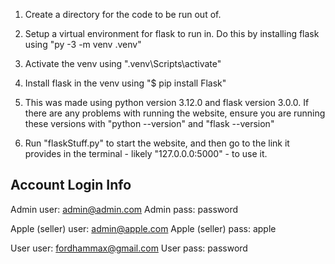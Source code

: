 1. Create a directory for the code to be run out of.

2. Setup a virtual environment for flask to run in. Do this by installing flask using "py -3 -m venv .venv"

3. Activate the venv using ".venv\Scripts\activate"

4. Install flask in the venv using "$ pip install Flask"

5. This was made using python version 3.12.0 and flask version 3.0.0. If there are any problems with running the website, ensure you are running these versions with "python --version" and "flask --version"

6. Run "flaskStuff.py" to start the website, and then go to the link it provides in the terminal - likely "127.0.0.0:5000" - to use it.

## Account Login Info ##
Admin user: admin@admin.com
Admin pass: password

Apple (seller) user: admin@apple.com
Apple (seller) pass: apple

User user: fordhammax@gmail.com
User pass: password